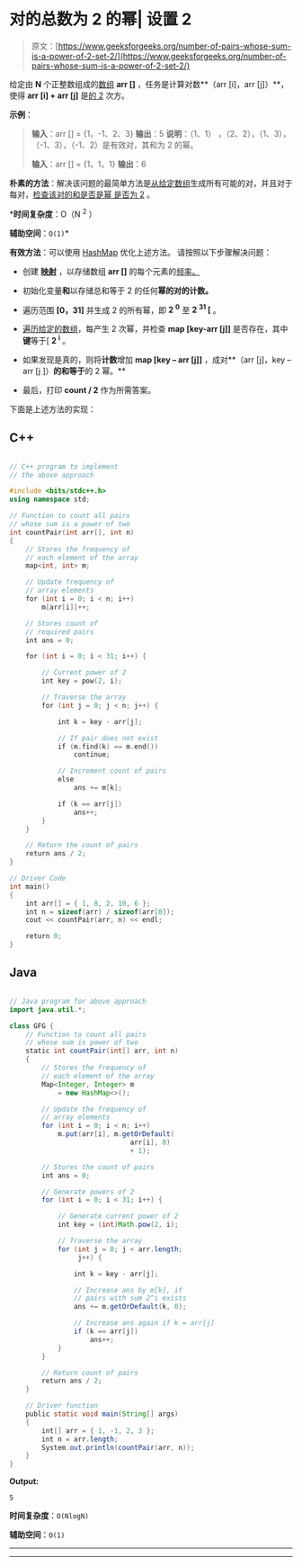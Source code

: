 # 对的总数为 2 的幂| 设置 2

> 原文：[https://www.geeksforgeeks.org/number-of-pairs-whose-sum-is-a-power-of-2-set-2/](https://www.geeksforgeeks.org/number-of-pairs-whose-sum-is-a-power-of-2-set-2/)

给定由 **N** 个正整数组成的[数组](https://www.geeksforgeeks.org/array-data-structure/) **arr []** ，任务是计算对数**（arr [i]，arr [j]）**，使得 **arr [i] + arr [j]** 是[的 2](https://www.geeksforgeeks.org/program-to-find-whether-a-no-is-power-of-two/) 次方。

**示例**：

> **输入**：arr [] = {1，-1、2、3}
> **输出**：5
> **说明**：（1、1） ，（2、2），（1、3），（-1、3），（-1、2）是有效对，其和为 2 的幂。
> 
> **输入**：arr [] = {1，1，1}
> **输出**：6

**朴素的方法**：解决该问题的最简单方法是[从给定数组](https://www.geeksforgeeks.org/find-all-pairs-possible-from-the-given-array/)生成所有可能的对，并且对于每对，[检查该对的和是否是幂 是否为 2](https://www.geeksforgeeks.org/program-to-find-whether-a-no-is-power-of-two/) 。

***时间复杂度**：O（N <sup>2</sup> ）

**辅助空间**：`O(1)`*

**有效方法**：可以使用 [HashMap](http://www.geeksforgeeks.org/java-util-hashmap-in-java/) 优化上述方法。 请按照以下步骤解决问题：

*   创建 **[映射](http://www.geeksforgeeks.org/map-associative-containers-the-c-standard-template-library-stl/)** ，以存储数组 **arr []** 的每个元素的[频率。](https://www.geeksforgeeks.org/counting-frequencies-of-array-elements/)

*   初始化变量**和**以存储总和等于 2 的任何**幂的对的计数。**

*   遍历范围 **[0，31]** 并生成 2 的所有幂，即 **2 <sup>0</sup>** 至 **2 <sup>31</sup> [** 。

*   [遍历给定的数组](https://www.geeksforgeeks.org/c-program-to-traverse-an-array/)，每产生 2 次幂，并检查 **map [key-arr [j]]** 是否存在，其中**键**等于[ **2 <sup>i</sup>** 。

*   如果发现是真的，则将**计数**增加 **map [key – arr [j]]** ，成对**（arr [j]，key – arr [j ]）**的和等于**的 2 幂。**

*   最后，打印 **count / 2** 作为所需答案。

下面是上述方法的实现：

## C++

```cpp

// C++ program to implement 
// the above approach 

#include <bits/stdc++.h> 
using namespace std; 

// Function to count all pairs 
// whose sum is a power of two 
int countPair(int arr[], int n) 
{ 
    // Stores the frequency of 
    // each element of the array 
    map<int, int> m; 

    // Update frequency of 
    // array elements 
    for (int i = 0; i < n; i++) 
        m[arr[i]]++; 

    // Stores count of 
    // required pairs 
    int ans = 0; 

    for (int i = 0; i < 31; i++) { 

        // Current power of 2 
        int key = pow(2, i); 

        // Traverse the array 
        for (int j = 0; j < n; j++) { 

            int k = key - arr[j]; 

            // If pair does not exist 
            if (m.find(k) == m.end()) 
                continue; 

            // Increment count of pairs 
            else
                ans += m[k]; 

            if (k == arr[j]) 
                ans++; 
        } 
    } 

    // Return the count of pairs 
    return ans / 2; 
} 

// Driver Code 
int main() 
{ 
    int arr[] = { 1, 8, 2, 10, 6 }; 
    int n = sizeof(arr) / sizeof(arr[0]); 
    cout << countPair(arr, n) << endl; 

    return 0; 
}

```

## Java

```java

// Java program for above approach 
import java.util.*; 

class GFG { 
    // Function to count all pairs 
    // whose sum is power of two 
    static int countPair(int[] arr, int n) 
    { 
        // Stores the frequency of 
        // each element of the array 
        Map<Integer, Integer> m 
            = new HashMap<>(); 

        // Update the frequency of 
        // array elements 
        for (int i = 0; i < n; i++) 
            m.put(arr[i], m.getOrDefault( 
                              arr[i], 0) 
                              + 1); 

        // Stores the count of pairs 
        int ans = 0; 

        // Generate powers of 2 
        for (int i = 0; i < 31; i++) { 

            // Generate current power of 2 
            int key = (int)Math.pow(2, i); 

            // Traverse the array 
            for (int j = 0; j < arr.length; 
                 j++) { 

                int k = key - arr[j]; 

                // Increase ans by m[k], if 
                // pairs with sum 2^i exists 
                ans += m.getOrDefault(k, 0); 

                // Increase ans again if k = arr[j] 
                if (k == arr[j]) 
                    ans++; 
            } 
        } 

        // Return count of pairs 
        return ans / 2; 
    } 

    // Driver function 
    public static void main(String[] args) 
    { 
        int[] arr = { 1, -1, 2, 3 }; 
        int n = arr.length; 
        System.out.println(countPair(arr, n)); 
    } 
}

```

**Output:**

```
5

```

**时间复杂度**：`O(NlogN)`

**辅助空间**：`O(1)`



* * *

* * *



